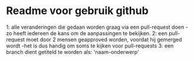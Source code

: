 # Readme voor gebruik github

1: alle veranderingen die gedaan worden graag via een pull-request doen
    -zo heeft iedereen de kans om de aanpassingen te bekijken.
2: een pull-request moet door 2 mensen geapproved worden, voordat hij gemerged wordt
    -het is dus handig om soms te kijken voor pull-requests
3: een branch dient getiteld te worden als: 'naam-onderwerp'


